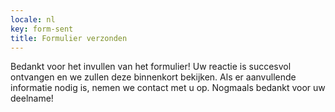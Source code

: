 ```yaml
---
locale: nl
key: form-sent 
title: Formulier verzonden
---
```

Bedankt voor het invullen van het formulier! Uw reactie is succesvol ontvangen en we zullen deze binnenkort bekijken. Als er aanvullende informatie nodig is, nemen we contact met u op. Nogmaals bedankt voor uw deelname!
